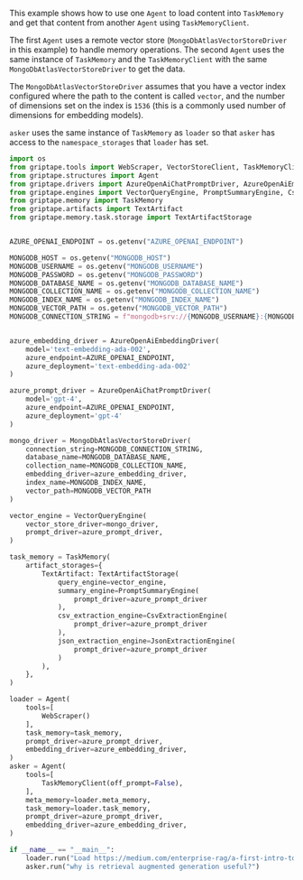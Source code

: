 This example shows how to use one `Agent` to load content into `TaskMemory` and get that content from another `Agent` using `TaskMemoryClient`.

The first `Agent` uses a remote vector store (`MongoDbAtlasVectorStoreDriver` in this example) to handle memory operations. The second `Agent` uses the same instance of `TaskMemory` and the `TaskMemoryClient` with the same `MongoDbAtlasVectorStoreDriver` to get the data.

The `MongoDbAtlasVectorStoreDriver` assumes that you have a vector index configured where the path to the content is called `vector`, and the number of dimensions set on the index is `1536` (this is a commonly used number of dimensions for embedding models).

`asker` uses the same instance of `TaskMemory` as `loader` so that `asker` has access to the `namespace_storages` that `loader` has set.

```python
import os
from griptape.tools import WebScraper, VectorStoreClient, TaskMemoryClient
from griptape.structures import Agent
from griptape.drivers import AzureOpenAiChatPromptDriver, AzureOpenAiEmbeddingDriver, MongoDbAtlasVectorStoreDriver
from griptape.engines import VectorQueryEngine, PromptSummaryEngine, CsvExtractionEngine, JsonExtractionEngine
from griptape.memory import TaskMemory 
from griptape.artifacts import TextArtifact
from griptape.memory.task.storage import TextArtifactStorage


AZURE_OPENAI_ENDPOINT = os.getenv("AZURE_OPENAI_ENDPOINT")

MONGODB_HOST = os.getenv("MONGODB_HOST")
MONGODB_USERNAME = os.getenv("MONGODB_USERNAME")
MONGODB_PASSWORD = os.getenv("MONGODB_PASSWORD")
MONGODB_DATABASE_NAME = os.getenv("MONGODB_DATABASE_NAME")
MONGODB_COLLECTION_NAME = os.getenv("MONGODB_COLLECTION_NAME")
MONGODB_INDEX_NAME = os.getenv("MONGODB_INDEX_NAME")
MONGODB_VECTOR_PATH = os.getenv("MONGODB_VECTOR_PATH")
MONGODB_CONNECTION_STRING = f"mongodb+srv://{MONGODB_USERNAME}:{MONGODB_PASSWORD}@{MONGODB_HOST}/{MONGODB_DATABASE_NAME}"


azure_embedding_driver = AzureOpenAiEmbeddingDriver(
    model='text-embedding-ada-002',
    azure_endpoint=AZURE_OPENAI_ENDPOINT,
    azure_deployment='text-embedding-ada-002'
)

azure_prompt_driver = AzureOpenAiChatPromptDriver(
    model='gpt-4',
    azure_endpoint=AZURE_OPENAI_ENDPOINT,
    azure_deployment='gpt-4'
)

mongo_driver = MongoDbAtlasVectorStoreDriver(
    connection_string=MONGODB_CONNECTION_STRING,
    database_name=MONGODB_DATABASE_NAME,
    collection_name=MONGODB_COLLECTION_NAME,
    embedding_driver=azure_embedding_driver,
    index_name=MONGODB_INDEX_NAME,
    vector_path=MONGODB_VECTOR_PATH
)

vector_engine = VectorQueryEngine(
    vector_store_driver=mongo_driver,
    prompt_driver=azure_prompt_driver,
)

task_memory = TaskMemory(
    artifact_storages={
        TextArtifact: TextArtifactStorage(
            query_engine=vector_engine,
            summary_engine=PromptSummaryEngine(
                prompt_driver=azure_prompt_driver
            ),
            csv_extraction_engine=CsvExtractionEngine(
                prompt_driver=azure_prompt_driver
            ),
            json_extraction_engine=JsonExtractionEngine(
                prompt_driver=azure_prompt_driver
            )
        ),
    },
)

loader = Agent(
    tools=[
        WebScraper()
    ],
    task_memory=task_memory,
    prompt_driver=azure_prompt_driver,
    embedding_driver=azure_embedding_driver,
)
asker = Agent(
    tools=[
        TaskMemoryClient(off_prompt=False),
    ],
    meta_memory=loader.meta_memory,
    task_memory=loader.task_memory,
    prompt_driver=azure_prompt_driver,
    embedding_driver=azure_embedding_driver,
)

if __name__ == "__main__":
    loader.run("Load https://medium.com/enterprise-rag/a-first-intro-to-complex-rag-retrieval-augmented-generation-a8624d70090f")
    asker.run("why is retrieval augmented generation useful?")
```
